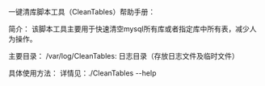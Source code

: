 一键清库脚本工具（CleanTables）帮助手册：

简介：
该脚本工具主要用于快速清空mysql所有库或者指定库中所有表，减少人为操作。

主要目录：
    /var/log/CleanTables: 日志目录（存放日志文件及临时文件）


具体使用方法：
详情见：./CleanTables --help

